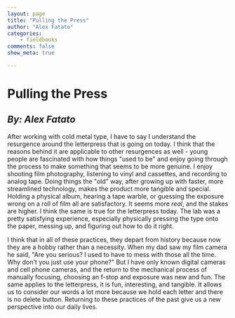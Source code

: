 ```yaml
---
layout: page  
title: "Pulling the Press"  
author: "Alex Fatato"  
categories:  
    - fieldbooks
comments: false  
show_meta: true

---
```


# Pulling the Press
## *By: Alex Fatato*

After working with cold metal type, I have to say I understand the resurgence around the letterpress that is going on today. I think that the reasons behind it are applicable to other resurgences as well - young people are fascinated with how things "used to be" and enjoy going through the process to make something that seems to be more genuine. I enjoy shooting film photography, listening to vinyl and cassettes, and recording to analog tape. Doing things the "old" way, after growing up with faster, more streamlined technology, makes the product more tangible and special. Holding a physical album, hearing a tape warble, or guessing the exposure wrong on a roll of film all are satisfactory. It seems more *real*, and the stakes are higher. I think the same is true for the letterpress today. The lab was a pretty satisfying experience, especially physically pressing the type onto the paper, messing up, and figuring out how to do it right. 

I think that in all of these practices, they depart from history because now they are a hobby rather than a necessity. When my dad saw my film camera he said, "Are you serious? I used to have to mess with those all the time. Why don't you just use your phone?" But I have only known digital cameras and cell phone cameras, and the return to the mechanical process of manually focusing, choosing an f-stop and exposure was new and fun. The same applies to the letterpress, it is fun, interesting, and tangible. It allows us to consider our words a lot more because we hold each letter and there is no delete button. Returning to these practices of the past give us a new perspective into our daily lives.